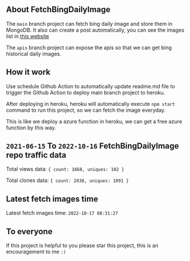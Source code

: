 ## About FetchBingDailyImage

The `main` branch project can fetch bing daily image and store them in MongoDB.
It also can create a post automatically, you can see the images list in [this website](https://oursalbum.netlify.app)

The `apis` branch project can expose the apis so that we can get bing historical daily images.

## How it work

Use schedule Github Action to automatically update readme.md file to trigger the Github Action to deploy main branch project to heroku.

After deploying in heroku, heroku will automatically execute `npm start` command to run this project, so we can fetch the image everyday.

This is like we deploy a azure function in heroku, we can get a free azure function by this way.

## `2021-06-15` To `2022-10-16` FetchBingDailyImage repo traffic data

Total views data: `{ count: 1668, uniques: 102 }`

Total clones data: `{ count: 2038, uniques: 1091 }`

## Latest fetch images time

Latest fetch images time: `2022-10-17 08:31:27`

## To everyone

If this project is helpful to you please star this project, this is an encouragement to me `:)`



